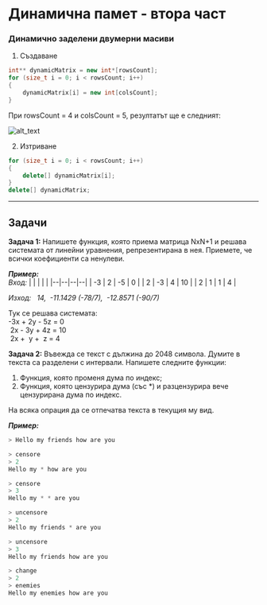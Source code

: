 # Динамична памет - втора част

### Динамично заделени двумерни масиви
1. Създаване
```c++
int** dynamicMatrix = new int*[rowsCount];
for (size_t i = 0; i < rowsCount; i++)
{
    dynamicMatrix[i] = new int[colsCount];
}
```
При rowsCount = 4 и colsCount = 5, резултатът ще е следният:

![alt_text](https://i.ibb.co/fM8fw3n/Dynamic-Matrix.png)

2.	 Изтриване
```c++
for (size_t i = 0; i < rowsCount; i++)
{
    delete[] dynamicMatrix[i];
}
delete[] dynamicMatrix;
```

---

## Задачи

**Задача 1:** Напишете функция, която приема матрица NxN+1 и решава системата от линейни уравнения, репрезентирана в нея. Приемете, че всички коефициенти са ненулеви.  

***Пример:***  
*Вход:*
| | | | |
|--|--|--|--|
| -3 | 2 | -5 | 0 |
| 2 | -3 | 4 | 10 |
| 2 | 1 | 1 | 4 |

*Изход: &nbsp; 14, &nbsp;-11.1429 (-78/7), &nbsp;-12.8571 (-90/7)*  

Тук се решава системата:  
-3x + 2y - 5z = 0  
&nbsp;2x - 3y + 4z = 10  
&nbsp;2x + &nbsp;y + &nbsp;z = 4  

**Задача 2:** Въвежда се текст с дължина до 2048 символа. Думите в текста са разделени с интервали. Напишете следните функции:  
1. Функция, която променя дума по индекс;
2. Функция, която цензурира дума (със \*) и разцензурира вече цензурирана дума по индекс.  

На всяка опрация да се отпечатва текста в текущия му вид.  

***Пример:***  
```c++
> Hello my friends how are you

> censore
> 2
Hello my * how are you

> censore
> 3
Hello my * * are you

> uncensore
> 2
Hello my friends * are you

> uncensore
> 3
Hello my friends how are you

> change
> 2
> enemies
Hello my enemies how are you
```
